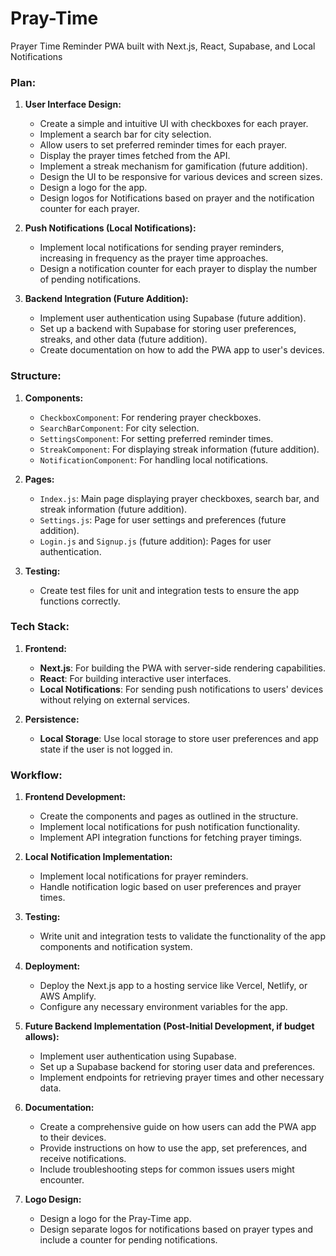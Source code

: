 # Pray-Time

Prayer Time Reminder PWA built with Next.js, React, Supabase, and Local Notifications

### Plan:

1. **User Interface Design:**
    - Create a simple and intuitive UI with checkboxes for each prayer.
    - Implement a search bar for city selection.
    - Allow users to set preferred reminder times for each prayer.
    - Display the prayer times fetched from the API.
    - Implement a streak mechanism for gamification (future addition).
    - Design the UI to be responsive for various devices and screen sizes.
    - Design a logo for the app.
    - Design logos for Notifications based on prayer and the notification counter for each prayer.

2. **Push Notifications (Local Notifications):**
    - Implement local notifications for sending prayer reminders, increasing in frequency as the prayer time approaches.
    - Design a notification counter for each prayer to display the number of pending notifications.

3. **Backend Integration (Future Addition):**
    - Implement user authentication using Supabase (future addition).
    - Set up a backend with Supabase for storing user preferences, streaks, and other data (future addition).
    - Create documentation on how to add the PWA app to user's devices.

### Structure:

1. **Components:**
    - `CheckboxComponent`: For rendering prayer checkboxes.
    - `SearchBarComponent`: For city selection.
    - `SettingsComponent`: For setting preferred reminder times.
    - `StreakComponent`: For displaying streak information (future addition).
    - `NotificationComponent`: For handling local notifications.

2. **Pages:**
    - `Index.js`: Main page displaying prayer checkboxes, search bar, and streak information (future addition).
    - `Settings.js`: Page for user settings and preferences (future addition).
    - `Login.js` and `Signup.js` (future addition): Pages for user authentication.

3. **Testing:**
    - Create test files for unit and integration tests to ensure the app functions correctly.

### Tech Stack:

1. **Frontend:**
    - **Next.js**: For building the PWA with server-side rendering capabilities.
    - **React**: For building interactive user interfaces.
    - **Local Notifications**: For sending push notifications to users' devices without relying on external services.

2. **Persistence:**
    - **Local Storage**: Use local storage to store user preferences and app state if the user is not logged in.

### Workflow:

1. **Frontend Development:**
    - Create the components and pages as outlined in the structure.
    - Implement local notifications for push notification functionality.
    - Implement API integration functions for fetching prayer timings.

2. **Local Notification Implementation:**
    - Implement local notifications for prayer reminders.
    - Handle notification logic based on user preferences and prayer times.

3. **Testing:**
    - Write unit and integration tests to validate the functionality of the app components and notification system.

4. **Deployment:**
    - Deploy the Next.js app to a hosting service like Vercel, Netlify, or AWS Amplify.
    - Configure any necessary environment variables for the app.

5. **Future Backend Implementation (Post-Initial Development, if budget allows):**
    - Implement user authentication using Supabase.
    - Set up a Supabase backend for storing user data and preferences.
    - Implement endpoints for retrieving prayer times and other necessary data.

6. **Documentation:**
    - Create a comprehensive guide on how users can add the PWA app to their devices.
    - Provide instructions on how to use the app, set preferences, and receive notifications.
    - Include troubleshooting steps for common issues users might encounter.

7. **Logo Design:**
    - Design a logo for the Pray-Time app.
    - Design separate logos for notifications based on prayer types and include a counter for pending notifications.

